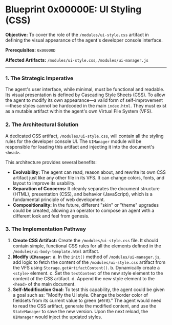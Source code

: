 # Blueprint 0x00000E: UI Styling (CSS)

**Objective:** To cover the role of the `/modules/ui-style.css` artifact in defining the visual appearance of the agent's developer console interface.

**Prerequisites:** `0x00000D`

**Affected Artifacts:** `/modules/ui-style.css`, `/modules/ui-manager.js`

---

### 1. The Strategic Imperative

The agent's user interface, while minimal, must be functional and readable. Its visual presentation is defined by Cascading Style Sheets (CSS). To allow the agent to modify its own appearance—a valid form of self-improvement—these styles cannot be hardcoded in the main `index.html`. They must exist as a mutable artifact within the agent's own Virtual File System (VFS).

### 2. The Architectural Solution

A dedicated CSS artifact, `/modules/ui-style.css`, will contain all the styling rules for the developer console UI. The `UIManager` module will be responsible for loading this artifact and injecting it into the document's `<head>`.

This architecture provides several benefits:
-   **Evolvability:** The agent can read, reason about, and rewrite its own CSS artifact just like any other file in its VFS. It can change colors, fonts, and layout to improve its usability.
-   **Separation of Concerns:** It cleanly separates the document structure (HTML), presentation (CSS), and behavior (JavaScript), which is a fundamental principle of web development.
-   **Compositionality:** In the future, different "skin" or "theme" upgrades could be created, allowing an operator to compose an agent with a different look and feel from genesis.

### 3. The Implementation Pathway

1.  **Create CSS Artifact:** Create the `/modules/ui-style.css` file. It should contain simple, functional CSS rules for all the elements defined in the `/modules/ui-body-template.html` artifact.
2.  **Modify `UIManager`:**
    a.  In the `init()` method of `/modules/ui-manager.js`, add logic to fetch the content of the `/modules/ui-style.css` artifact from the VFS using `Storage.getArtifactContent()`.
    b.  Dynamically create a `<style>` element.
    c.  Set the `textContent` of the new style element to the content of the CSS artifact.
    d.  Append the new style element to the `<head>` of the main document.
3.  **Self-Modification Goal:** To test this capability, the agent could be given a goal such as: "Modify the UI style. Change the border color of fieldsets from its current value to green (`#0f0`)." The agent would need to read the CSS artifact, generate the modified content, and use the `StateManager` to save the new version. Upon the next reload, the `UIManager` would inject the updated styles.